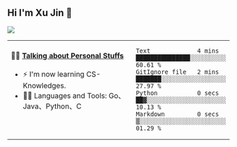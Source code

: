 
## Hi I'm Xu Jin 👋
![](https://komarev.com/ghpvc/?username=jiayouxujin&color=brightgreen&label=PROFILE+VIEWS)



<table align="center">
<tr>
<td valign="top" width="60%">

#### 🏋️‍♀️ <a href="https://github.com/jiayouxujin" target="_blank">Talking about Personal Stuffs</a>
<!-- recent_releases starts -->

- ⚡  I'm now learning CS-Knowledges.  
- 🏊‍♂️ Languages and Tools: Go、Java、Python、C
<!-- recent_releases ends -->
</td>
<td>
 
<!--START_SECTION:waka-->

```text
Text             4 mins          ███████████████░░░░░░░░░░   60.61 %
GitIgnore file   2 mins          ███████░░░░░░░░░░░░░░░░░░   27.97 %
Python           0 secs          ██▓░░░░░░░░░░░░░░░░░░░░░░   10.13 %
Markdown         0 secs          ▒░░░░░░░░░░░░░░░░░░░░░░░░   01.29 %
```

<!--END_SECTION:waka-->
 
</td>
</tr>
</table>





